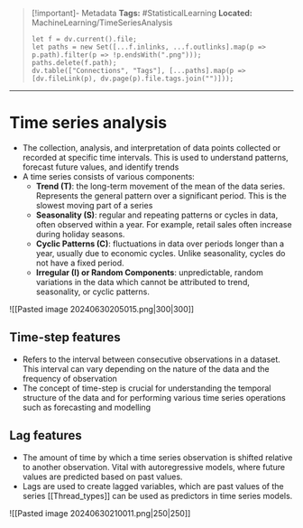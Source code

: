 > [!important]- Metadata
> **Tags:** #StatisticalLearning 
> **Located:** MachineLearning/TimeSeriesAnalysis
> ```dataviewjs
> let f = dv.current().file;
> let paths = new Set([...f.inlinks, ...f.outlinks].map(p => p.path).filter(p => !p.endsWith(".png")));
> paths.delete(f.path);
> dv.table(["Connections", "Tags"], [...paths].map(p => [dv.fileLink(p), dv.page(p).file.tags.join("")]));
> ```

___
# Time series analysis
- The collection, analysis, and interpretation of data points collected or recorded at specific time intervals. This is used to understand patterns, forecast future values, and identify trends
- A time series consists of various components: 
    - **Trend (T)**: the long-term movement of the mean of the data series. Represents the general pattern over a significant period. This is the slowest moving part of a series 
    - **Seasonality (S)**: regular and repeating patterns or cycles in data, often observed within a year. For example, retail sales often increase during holiday seasons.
    -  **Cyclic Patterns (C)**: fluctuations in data over periods longer than a year, usually due to economic cycles. Unlike seasonality, cycles do not have a fixed period.
    -  **Irregular (I) or Random Components**: unpredictable, random variations in the data which cannot be attributed to trend, seasonality, or cyclic patterns.

![[Pasted image 20240630205015.png|300|300]]

## Time-step features 
- Refers to the interval between consecutive observations in a dataset. This interval can vary depending on the nature of the data and the frequency of observation
- The concept of time-step is crucial for understanding the temporal structure of the data and for performing various time series operations such as forecasting and modelling
## Lag features 
- The amount of time by which a time series observation is shifted relative to another observation. Vital with autoregressive models, where future values are predicted based on past values.
- Lags are used to create lagged variables, which are past values of the series [[Thread_types]] can be used as predictors in time series models. 

![[Pasted image 20240630210011.png|250|250]]